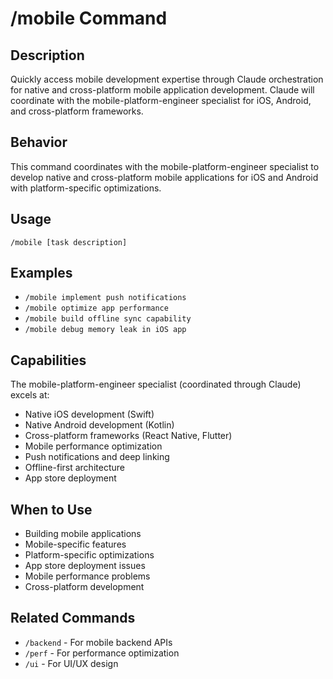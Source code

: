 # /mobile Command

## Description
Quickly access mobile development expertise through Claude orchestration for native and cross-platform mobile application development. Claude will coordinate with the mobile-platform-engineer specialist for iOS, Android, and cross-platform frameworks.

## Behavior
This command coordinates with the mobile-platform-engineer specialist to develop native and cross-platform mobile applications for iOS and Android with platform-specific optimizations.

## Usage
```
/mobile [task description]
```

## Examples
- `/mobile implement push notifications`
- `/mobile optimize app performance`
- `/mobile build offline sync capability`
- `/mobile debug memory leak in iOS app`

## Capabilities
The mobile-platform-engineer specialist (coordinated through Claude) excels at:
- Native iOS development (Swift)
- Native Android development (Kotlin)
- Cross-platform frameworks (React Native, Flutter)
- Mobile performance optimization
- Push notifications and deep linking
- Offline-first architecture
- App store deployment

## When to Use
- Building mobile applications
- Mobile-specific features
- Platform-specific optimizations
- App store deployment issues
- Mobile performance problems
- Cross-platform development

## Related Commands
- `/backend` - For mobile backend APIs
- `/perf` - For performance optimization
- `/ui` - For UI/UX design
